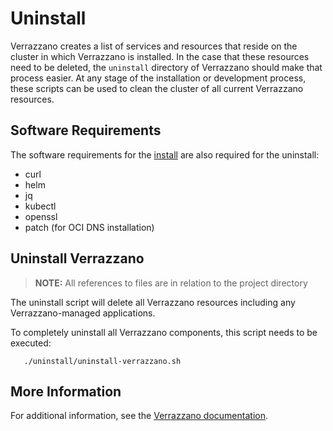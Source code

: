 # Uninstall

Verrazzano creates a list of services and resources that reside on the cluster in which Verrazzano is installed.
In the case that these resources need to be deleted, the `uninstall` directory of Verrazzano should make that process easier.
At any stage of the installation or development process, these scripts can be used to clean the cluster of all current Verrazzano resources.

## Software Requirements

The software requirements for the [install](../install/README.md) are also required for the uninstall:
* curl
* helm
* jq
* kubectl
* openssl
* patch (for OCI DNS installation)

## Uninstall Verrazzano

> **NOTE:** All references to files are in relation to the project directory

The uninstall script will delete all Verrazzano resources including any Verrazzano-managed applications.

To completely uninstall all Verrazzano components, this script needs to be executed:
```
   ./uninstall/uninstall-verrazzano.sh
```

## More Information
For additional information, see the [Verrazzano documentation](https://verrazzano.io/docs).